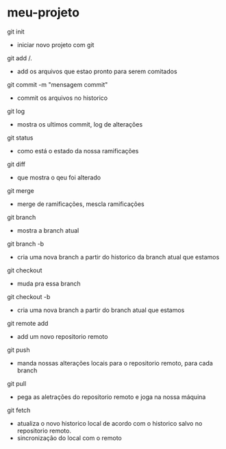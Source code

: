 # meu-projeto

git init
- iniciar novo projeto com git

git add <nome-arquivo>/.
- add os arquivos que estao pronto para serem comitados

git commit -m "mensagem commit"
- commit os arquivos no historico

git log
- mostra os ultimos commit, log de alterações

git status
- como está o estado da nossa ramificações

git diff
- que mostra o qeu foi alterado

git merge
- merge de ramificações, mescla ramificações

git branch
- mostra a branch atual

git branch -b <nome-da-branch>
- cria uma nova branch a partir do historico da branch atual que estamos

git checkout<nome-branch>
- muda pra essa branch

git checkout -b <nome-da-branch>
- cria uma nova branch a partir do branch atual que estamos

git remote add <nome> <url>
- add um novo repositorio remoto

git push <nome> <nome-da-branch>
- manda nossas alterações locais para o repositorio remoto, para cada branch

git pull <nome> <nome-da-branch>
- pega as aletrações do repositorio remoto e joga na nossa máquina

git fetch
- atualiza o novo historico local de acordo com o historico salvo no repositorio remoto.
- sincronização do local com o remoto